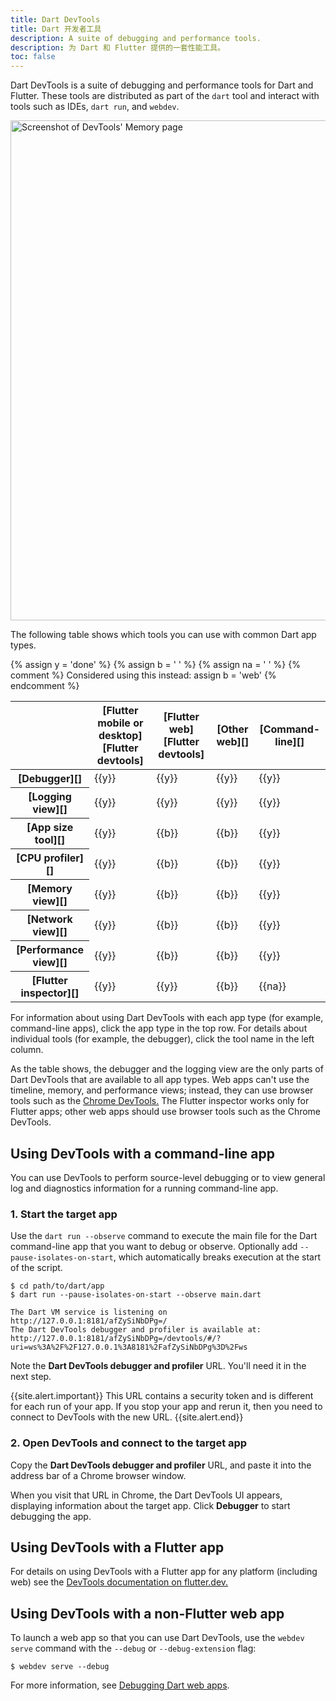```yaml
---
title: Dart DevTools
title: Dart 开发者工具
description: A suite of debugging and performance tools.
description: 为 Dart 和 Flutter 提供的一套性能工具。
toc: false
---
```


Dart DevTools is a suite of debugging and performance tools
for Dart and Flutter.
These tools are distributed as part of the `dart` tool
and interact with tools such as IDEs, `dart run`, and `webdev`.

<img src="/assets/img/tools/devtools.png" width="800" alt="Screenshot of DevTools' Memory page">

The following table shows which tools
you can use with common Dart app types.

{% assign y = '<span class="material-icons" title="supported">done</span>' %}
{% assign b = '&nbsp;' %}
{% assign na = '&nbsp;' %}
{% comment %}
  Considered using this instead:
  assign b = '<span class="material-icons" title="use browser tools instead">web</span>'
{% endcomment %}

<div class="table-wrapper" markdown="1">
<table class="table table-striped" markdown="1">
  <thead>
    <tr markdown="1">
      <th>&nbsp;</th>
      <th scope="col" markdown="1">[Flutter mobile or desktop][Flutter devtools]</th>
      <th scope="col" markdown="1">[Flutter web][Flutter devtools]</th>
      <th scope="col" markdown="1">[Other web][]</th>
      <th scope="col" markdown="1">[Command-line][]</th>
    </tr>
  </thead>
  <tbody>
    <tr>
      <th scope="row" markdown="1">[Debugger][]</th>
      <td>{{y}}</td> <!-- fma -->
      <td>{{y}}</td> <!-- fwa -->
      <td>{{y}}</td> <!-- owa -->
      <td>{{y}}</td> <!-- cla -->
    </tr>
    <tr>
      <th scope="row" markdown="1">[Logging view][]</th>
      <td>{{y}}</td> <!-- fma -->
      <td>{{y}}</td> <!-- fwa -->
      <td>{{y}}</td> <!-- owa -->
      <td>{{y}}</td> <!-- cla -->
    </tr>
    <tr>
      <th scope="row" markdown="1">[App size tool][]</th>
      <td>{{y}}</td> <!-- fma -->
      <td>{{b}}</td> <!-- fwa -->
      <td>{{b}}</td> <!-- owa -->
      <td>{{y}}</td> <!-- cla -->
    </tr>
    <tr>
      <th scope="row" markdown="1">[CPU profiler][]</th>
      <td>{{y}}</td> <!-- fma -->
      <td>{{b}}</td> <!-- fwa -->
      <td>{{b}}</td> <!-- owa -->
      <td>{{y}}</td> <!-- cla -->
    </tr>
    <tr>
      <th scope="row" markdown="1">[Memory view][]</th>
      <td>{{y}}</td> <!-- fma -->
      <td>{{b}}</td> <!-- fwa -->
      <td>{{b}}</td> <!-- owa -->
      <td>{{y}}</td> <!-- cla -->
    </tr>
    <tr>
      <th scope="row" markdown="1">[Network view][]</th>
      <td>{{y}}</td> <!-- fma -->
      <td>{{b}}</td> <!-- fwa -->
      <td>{{b}}</td> <!-- owa -->
      <td>{{y}}</td> <!-- cla -->
    </tr>
    <tr>
      <th scope="row" markdown="1">[Performance view][]</th>
      <td>{{y}}</td> <!-- fma -->
      <td>{{b}}</td> <!-- fwa -->
      <td>{{b}}</td> <!-- owa -->
      <td>{{y}}</td> <!-- cla -->
    </tr>
    <tr>
      <th scope="row" markdown="1">[Flutter inspector][]</th>
      <td>{{y}}</td> <!-- fma -->
      <td>{{y}}</td> <!-- fwa -->
      <td>{{b}}</td> <!-- owa -->
      <td>{{na}}</td> <!-- cla -->
    </tr>
  </tbody>
</table>
</div>

For information about using Dart DevTools with each app type
(for example, command-line apps),
click the app type in the top row.
For details about individual tools
(for example, the debugger),
click the tool name in the left column.

As the table shows, the debugger and the logging view
are the only parts of Dart DevTools that are available to all app types.
Web apps can't use the timeline, memory, and performance views;
instead, they can use browser tools such as the [Chrome DevTools.][]
The Flutter inspector works only for Flutter apps;
other web apps should use browser tools such as the Chrome DevTools.


## Using DevTools with a command-line app

You can use DevTools to perform source-level debugging 
or to view general log and diagnostics information
for a running command-line app.


### 1. Start the target app

Use the `dart run --observe` command to execute the main file
for the Dart command-line app that you want to debug or observe.
Optionally add `--pause-isolates-on-start`,
which automatically breaks execution at the start of the script.

```terminal
$ cd path/to/dart/app
$ dart run --pause-isolates-on-start --observe main.dart

The Dart VM service is listening on http://127.0.0.1:8181/afZySiNbDPg=/
The Dart DevTools debugger and profiler is available at: http://127.0.0.1:8181/afZySiNbDPg=/devtools/#/?uri=ws%3A%2F%2F127.0.0.1%3A8181%2FafZySiNbDPg%3D%2Fws
```

Note the **Dart DevTools debugger and profiler** URL.
You'll need it in the next step.

{{site.alert.important}}
  This URL contains a security token and
  is different for each run of your app.
  If you stop your app and rerun it,
  then you need to connect to DevTools with the new URL.
{{site.alert.end}}

### 2. Open DevTools and connect to the target app

Copy the **Dart DevTools debugger and profiler** URL,
and paste it into the address bar of a Chrome browser window.

When you visit that URL in Chrome,
the Dart DevTools UI appears,
displaying information about the target app.
Click **Debugger** to start debugging the app.


## Using DevTools with a Flutter app

For details on using DevTools with a Flutter app for any platform
(including web) see the
[DevTools documentation on flutter.dev.][Flutter devtools]


## Using DevTools with a non-Flutter web app

To launch a web app so that you can use Dart DevTools,
use the `webdev serve` command with the `--debug` or `--debug-extension` flag:

```terminal
$ webdev serve --debug
```

For more information, see [Debugging Dart web apps][].

[App size tool]: {{site.flutter-docs}}/development/tools/devtools/app-size
[Chrome DevTools.]: https://developer.chrome.com/docs/devtools/
[Command-line]: #using-devtools-with-a-command-line-app
[CPU profiler]: {{site.flutter-docs}}/development/tools/devtools/cpu-profiler
[Debugger]: {{site.flutter-docs}}/development/tools/devtools/debugger
[Debugging Dart web apps]: /web/debugging
[Flutter inspector]: {{site.flutter-docs}}/development/tools/devtools/inspector
[Flutter devtools]: {{site.flutter-docs}}/development/tools/devtools/overview
[Logging view]: {{site.flutter-docs}}/development/tools/devtools/logging
[Memory view]: {{site.flutter-docs}}/development/tools/devtools/memory
[Network view]: {{site.flutter-docs}}/development/tools/devtools/network
[Other web]: #using-devtools-with-a-non-flutter-web-app
[Performance view]: {{site.flutter-docs}}/development/tools/devtools/performance
[Timeline view]: {{site.flutter-docs}}/development/tools/devtools/timeline
